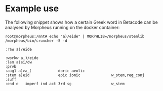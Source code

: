 # Example use

The following snippet shows how a certain Greek word in Betacode can be analysed by Morpheus running on the docker container:

```text
root@morpheus:/mnt# echo "a)/eide" | MORPHLIB=/morpheus/stemlib /morpheus/bin/cruncher -S -d

:raw a)/eide

:workw a_)/eide
:lem a)ei/dw
:prvb 
:aug1 a)>a_)            doric aeolic
:stem a)eid             epic ionic              w_stem,reg_conj
:suff 
:end e   imperf ind act 3rd sg                  w_stem

```
